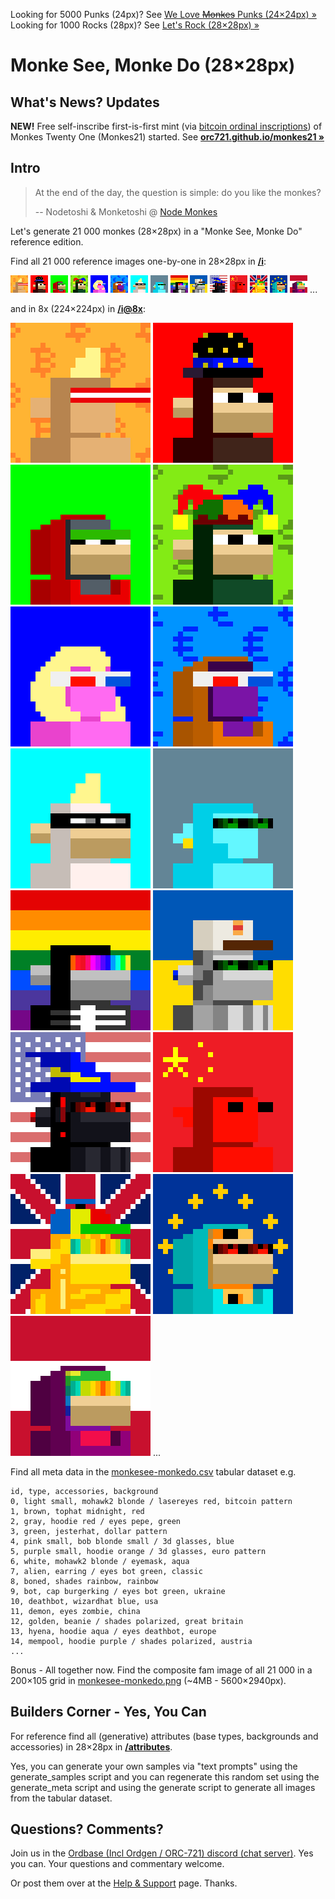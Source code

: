 
Looking for 5000 Punks (24px)? 
See [We Love ~~Monkes~~ Punks (24×24px) »](https://github.com/ordbase/welovemonkes)  <br>
Looking for 1000 Rocks (28px)? 
See [Let's Rock (28×28px) »](https://github.com/ordbase/letsrock)


#  Monke See, Monke Do (28×28px)


## What's News? Updates

**NEW!**   Free self-inscribe first-is-first mint (via [bitcoin ordinal inscriptions](https://ordinals.com)) of Monkes Twenty One (Monkes21) started. See [**orc721.github.io/monkes21 »**](https://orc721.github.io/monkes21) 



## Intro

<!--

NodeMonkes is not an institute, movement, council or DAO. 

There is no utility. No roadmap. No events. No merch. Nothing.

We like to experiment and make cool things.
https://twitter.com/nodemonkes/status/1725468472975450230

Enjoy them. Or don’t. We don’t really care.
> Mint Mechanics - We will use a descending price Dutch auction. No whitelist.
> Starting price and duration to be announced. We are considering the impact on the mempool and bot reduction measures.  [(Dec/8)](https://twitter.com/nodemonkes/status/1733133560880435557)
>
>  o o o
>
>  o o o
>
> After we distribute the collection, 
> Nodetoshi & Monketoshi will buy yachts, with cryogenic chambers on board, and vanish forever. Ahoy!
>
> Nodemonkes are immutable digital collectibles on bitcoin. 
>
> Their art, provenance & time in history are the utility. Expect nothing more. Do not overspend. [Dec/11](https://twitter.com/nodemonkes/status/1734264167605960886)
>
>  -- Nodetoshi & Monketoshi (Node Monkes)

-->


>  At the end of the day, the question is simple: do you like the monkes? 
>
> -- Nodetoshi & Monketoshi @ [Node Monkes](https://twitter.com/nodemonkes)


Let's generate 21 000 monkes (28×28px) in a "Monke See, Monke Do" reference edition.


Find all 21 000 reference images one-by-one in 28×28px in [**/i**](i):

![](i/monke00000.png)
![](i/monke00001.png)
![](i/monke00002.png)
![](i/monke00003.png)
![](i/monke00004.png)
![](i/monke00005.png)
![](i/monke00006.png)
![](i/monke00007.png)
![](i/monke00008.png)
![](i/monke00009.png)
![](i/monke00010.png) 
![](i/monke00011.png)
![](i/monke00012.png)
![](i/monke00013.png)
![](i/monke00014.png) ...

and in 8x (224×224px) in [**/i@8x**](i@8x):

![](i@8x/monke00000@8x.png)
![](i@8x/monke00001@8x.png)
![](i@8x/monke00002@8x.png)
![](i@8x/monke00003@8x.png)
![](i@8x/monke00004@8x.png)
![](i@8x/monke00005@8x.png)
![](i@8x/monke00006@8x.png)
![](i@8x/monke00007@8x.png)
![](i@8x/monke00008@8x.png)
![](i@8x/monke00009@8x.png)
![](i@8x/monke00010@8x.png) 
![](i@8x/monke00011@8x.png)
![](i@8x/monke00012@8x.png)
![](i@8x/monke00013@8x.png)
![](i@8x/monke00014@8x.png) ...



Find all meta data in the [monkesee-monkedo.csv](monkesee-monkedo.csv) tabular dataset e.g.

```
id, type, accessories, background
0, light small, mohawk2 blonde / lasereyes red, bitcoin pattern
1, brown, tophat midnight, red
2, gray, hoodie red / eyes pepe, green
3, green, jesterhat, dollar pattern
4, pink small, bob blonde small / 3d glasses, blue
5, purple small, hoodie orange / 3d glasses, euro pattern
6, white, mohawk2 blonde / eyemask, aqua
7, alien, earring / eyes bot green, classic
8, boned, shades rainbow, rainbow
9, bot, cap burgerking / eyes bot green, ukraine
10, deathbot, wizardhat blue, usa
11, demon, eyes zombie, china
12, golden, beanie / shades polarized, great britain
13, hyena, hoodie aqua / eyes deathbot, europe
14, mempool, hoodie purple / shades polarized, austria
...
```



Bonus - All together now. Find the composite fam image of all 21 000 in a 200×105 grid in [monkesee-monkedo.png](monkesee-monkedo.png) (~4MB - 5600×2940px).




## Builders Corner - Yes, You Can

For reference find all (generative) attributes (base types, backgrounds and accessories) in 28×28px in [**/attributes**](attributes).

Yes, you can generate your own samples via "text prompts" using the generate_samples script
and you can regenerate this random set 
using the generate_meta script
and using the generate script to generate all images
from the tabular dataset.



## Questions? Comments?


Join us in the [Ordbase (Incl Ordgen / ORC-721) discord (chat server)](https://discord.gg/dDhvHKjm2t). Yes you can.
Your questions and commentary welcome.

Or post them over at the [Help & Support](https://github.com/geraldb/help) page. Thanks.

